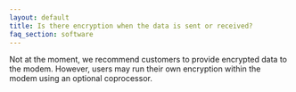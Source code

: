 ```yaml
---
layout: default
title: Is there encryption when the data is sent or received? 
faq_section: software
---
```


Not at the moment, we recommend customers to provide encrypted data to the modem. However, users may run their own encryption within the modem using an optional coprocessor.